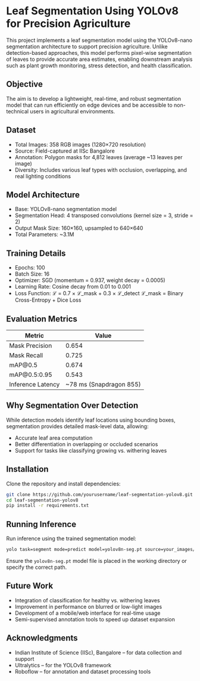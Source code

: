 # Leaf Segmentation Using YOLOv8 for Precision Agriculture

This project implements a leaf segmentation model using the YOLOv8-nano segmentation architecture to support precision agriculture. Unlike detection-based approaches, this model performs pixel-wise segmentation of leaves to provide accurate area estimates, enabling downstream analysis such as plant growth monitoring, stress detection, and health classification.

## Objective

The aim is to develop a lightweight, real-time, and robust segmentation model that can run efficiently on edge devices and be accessible to non-technical users in agricultural environments.

## Dataset

* Total Images: 358 RGB images (1280×720 resolution)
* Source: Field-captured at IISc Bangalore
* Annotation: Polygon masks for 4,812 leaves (average \~13 leaves per image)
* Diversity: Includes various leaf types with occlusion, overlapping, and real lighting conditions

## Model Architecture

* Base: YOLOv8-nano segmentation model
* Segmentation Head: 4 transposed convolutions (kernel size = 3, stride = 2)
* Output Mask Size: 160×160, upsampled to 640×640
* Total Parameters: \~3.1M

## Training Details

* Epochs: 100
* Batch Size: 16
* Optimizer: SGD (momentum = 0.937, weight decay = 0.0005)
* Learning Rate: Cosine decay from 0.01 to 0.001
* Loss Function:
  ℒ = 0.7 × ℒ\_mask + 0.3 × ℒ\_detect
  ℒ\_mask = Binary Cross-Entropy + Dice Loss

## Evaluation Metrics

| Metric            | Value                    |
| ----------------- | ------------------------ |
| Mask Precision    | 0.654                    |
| Mask Recall       | 0.725                    |
| mAP\@0.5          | 0.674                    |
| mAP\@0.5:0.95     | 0.543                    |
| Inference Latency | \~78 ms (Snapdragon 855) |

## Why Segmentation Over Detection

While detection models identify leaf locations using bounding boxes, segmentation provides detailed mask-level data, allowing:

* Accurate leaf area computation
* Better differentiation in overlapping or occluded scenarios
* Support for tasks like classifying growing vs. withering leaves

## Installation

Clone the repository and install dependencies:

```bash
git clone https://github.com/yourusername/leaf-segmentation-yolov8.git
cd leaf-segmentation-yolov8
pip install -r requirements.txt
```

## Running Inference

Run inference using the trained segmentation model:

```bash
yolo task=segment mode=predict model=yolov8n-seg.pt source=your_images/ save=True
```

Ensure the `yolov8n-seg.pt` model file is placed in the working directory or specify the correct path.

## Future Work

* Integration of classification for healthy vs. withering leaves
* Improvement in performance on blurred or low-light images
* Development of a mobile/web interface for real-time usage
* Semi-supervised annotation tools to speed up dataset expansion

## Acknowledgments

* Indian Institute of Science (IISc), Bangalore – for data collection and support
* Ultralytics – for the YOLOv8 framework
* Roboflow – for annotation and dataset processing tools

